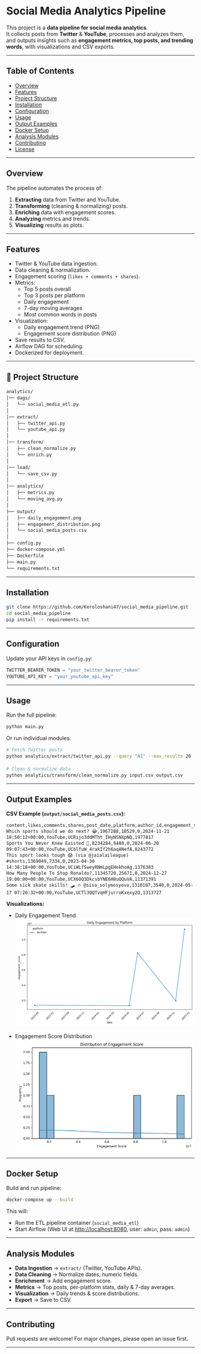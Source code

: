 # Social Media Analytics Pipeline

This project is a **data pipeline for social media analytics**.  
It collects posts from **Twitter** & **YouTube**, processes and analyzes them, and outputs insights such as **engagement metrics, top posts, and trending words**, with visualizations and CSV exports.

---

##  Table of Contents
- [Overview](#overview)
- [Features](#features)
- [Project Structure](#project-structure)
- [Installation](#installation)
- [Configuration](#configuration)
- [Usage](#usage)
- [Output Examples](#output-examples)
- [Docker Setup](#docker-setup)
- [Analysis Modules](#analysis-modules)
- [Contributing](#contributing)
- [License](#license)

---

##  Overview
The pipeline automates the process of:
1. **Extracting** data from Twitter and YouTube.  
2. **Transforming** (cleaning & normalizing) posts.  
3. **Enriching** data with engagement scores.  
4. **Analyzing** metrics and trends.  
5. **Visualizing** results as plots.  

---

##  Features
- Twitter & YouTube data ingestion.  
- Data cleaning & normalization.  
- Engagement scoring (`likes + comments + shares`).  
- Metrics:
  - Top 5 posts overall
  - Top 3 posts per platform
  - Daily engagement
  - 7-day moving averages
  - Most common words in posts
- Visualization:
  - Daily engagement trend (PNG)
  - Engagement score distribution (PNG)
- Save results to CSV.  
- Airflow DAG for scheduling.  
- Dockerized for deployment.  

---

## 📂 Project Structure
```bash
analytics/
│── dags/
│   └── social_media_etl.py
│
│── extract/
│   ├── twitter_api.py
│   └── youtube_api.py
│
│── transform/
│   ├── clean_normalize.py
│   └── enrich.py
│
│── load/
│   └── save_csv.py
│
│── analytics/
│   ├── metrics.py
│   └── moving_avg.py
│
├── output/
│   ├── daily_engagement.png
│   ├── engagement_distribution.png
│   └── social_media_posts.csv
│
├── config.py
├── docker-compose.yml
├── Dockerfile
├── main.py
└── requirements.txt
````

---

##  Installation

```bash
git clone https://github.com/Keroloshani47/social_media_pipeline.git
cd social_media_pipeline
pip install -r requirements.txt
```

---

##  Configuration

Update your API keys in `config.py`:

```python
TWITTER_BEARER_TOKEN = "your_twitter_bearer_token"
YOUTUBE_API_KEY = "your_youtube_api_key"
```

---

##  Usage

Run the full pipeline:

```bash
python main.py
```

Or run individual modules:

```bash
# Fetch Twitter posts
python analytics/extract/twitter_api.py --query "AI" --max_results 20

# Clean & normalize data
python analytics/transform/clean_normalize.py input.csv output.csv
```

---

##  Output Examples

**CSV Example (`output/social_media_posts.csv`):**

```csv
content,likes,comments,shares,post_date,platform,author_id,engagement_score
Which sports should we do next? 😂,1967288,10529,0,2024-11-21 18:50:12+00:00,YouTube,UCRijo3ddMTht_IHyNSNXpNQ,1977817
Sports You Never Knew Existed 👀,8234284,9488,0,2024-06-20 09:07:43+00:00,YouTube,UCblfuW_4rakIf2h6aqANefA,8243772
This sport looks tough 😱 (via @jaialaileague) #shorts,1369049,7334,0,2023-04-30 14:38:18+00:00,YouTube,UCiWLfSweyRNmLpgEHekhoAg,1376383
How Many People To Stop Ronaldo?,11345720,25671,0,2024-12-27 19:00:00+00:00,YouTube,UCX6OQ3DkcsbYNE6H8uQQuVA,11371391
Some sick skate skills! 🛹 🔥 @sisa_solymosyova,1310187,3540,0,2024-05-17 07:20:32+00:00,YouTube,UCTl3QQTvqHFjurroKxexy2Q,1313727
```

**Visualizations:**

* Daily Engagement Trend
  ![Daily Engagement](output/daily_engagement.png)

* Engagement Score Distribution
  ![Engagement Distribution](output/engagement_distribution.png)

---

##  Docker Setup

Build and run pipeline:

```bash
docker-compose up --build
```

This will:

* Run the ETL pipeline container (`social_media_etl`)
* Start Airflow (Web UI at [http://localhost:8080](http://localhost:8080), user: `admin`, pass: `admin`)

---

##  Analysis Modules

* **Data Ingestion** → `extract/` (Twitter, YouTube APIs).
* **Data Cleaning** → Normalize dates, numeric fields.
* **Enrichment** → Add engagement score.
* **Metrics** → Top posts, per-platform stats, daily & 7-day averages.
* **Visualization** → Daily trends & score distributions.
* **Export** → Save to CSV.

---

##  Contributing

Pull requests are welcome!
For major changes, please open an issue first.

---


